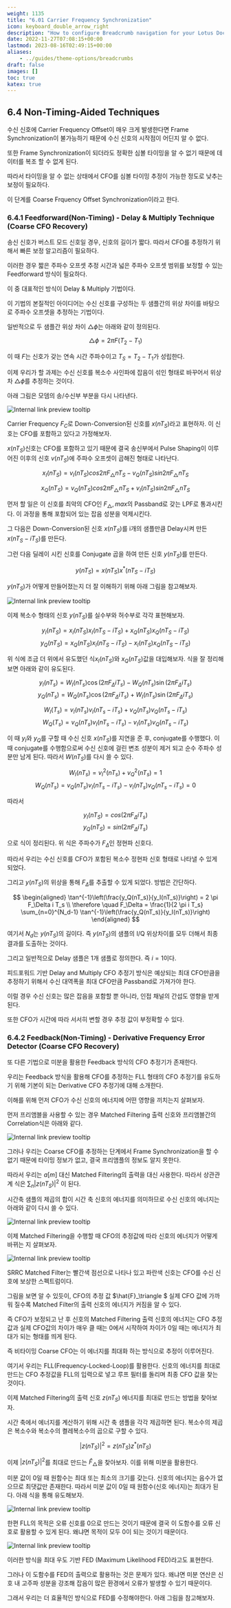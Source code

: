 ```yaml
---
weight: 1135
title: "6.01 Carrier Frequency Synchronization"
icon: keyboard_double_arrow_right
description: "How to configure Breadcrumb navigation for your Lotus Docs site."
date: 2022-11-27T07:08:15+00:00
lastmod: 2023-08-16T02:49:15+00:00
aliases:
    - ../guides/theme-options/breadcrumbs
draft: false
images: []
toc: true
katex: true
---
```



## 6.4 Non-Timing-Aided Techniques

수신 신호에 Carrier Frequency Offset이 매우 크게 발생한다면 Frame Synchronization이 불가능하기 때문에 수신 신호의 시작점이 어딘지 알 수 없다.

또한 Frame Synchronization이 되더라도 정확한 심볼 타이밍을 알 수 없기 때문에 데이터를 복조 할 수 없게 된다.

따라서 타이밍을 알 수 없는 상태에서 CFO를 심볼 타이밍 추정이 가능한 정도로 낮추는 보정이 필요하다.

이 단계를 Coarse Frquency Offset Synchronization이라고 한다.

### 6.4.1 Feedforward(Non-Timing) - Delay & Multiply Technique (Coarse CFO Recovery)
송신 신호가 버스트 모드 신호일 경우, 신호의 길이가 짧다. 따라서 CFO를 추정하기 위해서 빠른 보정 알고리즘이 필요하다.

이러한 경우 짧은 주파수 오프셋 추정 시간과 넓은 주파수 오프셋 범위를 보정할 수 있는 Feedforward 방식이 필요하다. 

이 중 대표적인 방식이 Delay & Multiply 기법이다.

이 기법의 본질적인 아이디어는 수신 신호를 구성하는 두 샘플간의 위상 차이를 바탕으로 주파수 오프셋을 추정하는 기법이다.

일반적으로 두 샘플간 위상 차이 $\triangle\phi$는 아래와 같이 정의된다.

$$ \triangle\phi = 2 \pi F(T_2-T_1) $$

이 때 $F$는 신호가 갖는 연속 시간 주파수이고 $T_S = T_2-T_1$가 성립한다.

이제 우리가 할 과제는 수신 신호를 복소수 사인파에 잡음이 섞인 형태로 바꾸어서 위상 차 $\triangle\phi$를 추정하는 것이다.

아래 그림은 모뎀의 송/수신부 부분을 다시 나타낸다.

![Internal link preview tooltip](/images/content/cfo/pic2.png)

Carrier Frequency $F_C$로 Down-Conversion된 신호를 $x(nT_S)$라고 표현하자. 이 신호는 CFO를 포함하고 있다고 가정해보자.

$x(nT_S)$신호는 CFO를 포함하고 있기 때문에 결국 송신부에서 Pulse Shaping이 이루어진 이후의 신호 $v(nT_S)$에 주파수 오프셋이 곱해진 형태로 나타난다.

$$x_I(nT_S) = v_I(nT_S)cos2 \pi F_\triangle nT_S - v_Q(nT_S)sin 2 \pi F_\triangle nT_S$$

$$x_Q(nT_S) = v_Q(nT_S)cos2 \pi F_\triangle nT_S + v_I(nT_S)sin 2 \pi F_\triangle nT_S$$

먼저 할 일은 이 신호를 최악의 CFO인 $F_\triangle,max$의 Passband로 갖는 LPF로 통과시킨다. 이 과정을 통해 포함되어 있는 잡음 성분을 억제시킨다.

그 다음은 Down-Conversion된 신호 $x(nT_S)$를 i개의 샘플만큼 Delay시켜 만든 $x(nT_S-iT_S)$를 만든다.

그런 다음 딜레이 시킨 신호를 Conjugate 곱을 하여 만든 신호 $y(nT_S)$를 만든다.

$$ y(nT_S) = x(nT_S)x^*(nT_S-iT_S)$$

$y(nT_S)$가 어떻게 만들어졌는지 더 잘 이해하기 위해 아래 그림을 참고해보자.

![Internal link preview tooltip](/images/content/cfo/pic3.png)

이제 복소수 형태의 신호 $y(nT_S)$를 실수부와 허수부로 각각 표현해보자.

$$ y_I(nT_S) = x_I(nT_S)x_I(nT_S-iT_S) + x_Q(nT_S)x_Q(nT_S-iT_S)$$
$$ y_Q(nT_S) = x_Q(nT_S)x_I(nT_S-iT_S) - x_I(nT_S)x_Q(nT_S-iT_S)$$

위 식에 조금 더 위에서 유도했던 식$x_I(nT_S)$와 $x_Q(nT_S)$값을 대입해보자. 식을 잘 정리해보면 아래와 같이 유도된다.

$$y_I(nT_s) = W_I(nT_s) \cos(2\pi F_\Delta iT_s) - W_Q(nT_s) \sin(2\pi F_\Delta iT_s)$$
$$y_Q(nT_s) = W_Q(nT_s) \cos(2\pi F_\Delta iT_s) + W_I(nT_s) \sin(2\pi F_\Delta iT_s)$$

$$ W_I(T_s) = v_I(nT_s) v_I(nT_s - iT_s) + v_Q(nT_s) v_Q(nT_s - iT_s) $$
$$ W_Q(T_s) = v_Q(nT_s) v_I(nT_s - iT_s) - v_I(nT_s) v_Q(nT_s - iT_s) $$

이 때 $y_I$와 $y_Q$를 구할 때 수신 신호 $x(nT_S)$를 지연을 준 후, conjugate를 수행했다. 이 때 conjugate를 수행함으로써 수신 신호에 걸린 변조 성분이 제거 되고 순수 주파수 성분만 남게 된다. 따라서 $W(nT_S)$를 다시 쓸 수 있다.

$$W_I(nT_s) = v_I^2(nT_s) + v_Q^2(nT_s) = 1 $$
$$W_Q(nT_s) = v_Q(nT_s) v_I(nT_s - iT_s) - v_I(nT_s) v_Q(nT_s - iT_s) = 0 $$

따라서 

$$y_I(nT_S) = cos(2\pi F_\Delta iT_s)$$
$$y_Q(nT_S) = sin(2\pi F_\Delta iT_s)$$

으로 식이 정리된다. 위 식은 주파수가 $F_\Delta$인 정현파 신호다.

따라서 우리는 수신 신호를 CFO가 포함된 복소수 정현파 신호 형태로 나타낼 수 있게 되었다.

그리고 $y(nT_S)$의 위상을 통해 $F_\Delta$를 추출할 수 있게 되었다. 방법은 간단하다.

$$
\begin{aligned}
\tan^{-1}\left(\frac{y_Q(nT_s)}{y_I(nT_s)}\right) = 2 \pi F_\Delta i T_s \\
\therefore \quad F_\Delta = \frac{1}{2 \pi i T_s} \sum_{n=0}^{N_d-1} \tan^{-1}\left(\frac{y_Q(nT_s)}{y_I(nT_s)}\right)
\end{aligned}
$$

여기서 $N_d$는 $y(nT_S)$의 길이다. 즉 $y(nT_S)$의 샘플의 I/Q 위상차이를 모두 더해서 최종 결과를 도출하는 것이다.

그리고 일반적으로 Delay 샘플은 1개 샘플로 정의한다. 즉 $i=1$이다.

피드포워드 기반 Delay and Multiply CFO 추정기 방식은 예상되는 최대 CFO만큼을 추정하기 위해서 수신 대역폭을 최대 CFO만큼 Passband로 가져가야 한다.

이럴 경우 수신 신호는 많은 잡음을 포함할 뿐 아니라, 인접 채널의 간섭도 영향을 받게 된다.

또한 CFO가 시간에 따라 서서히 변할 경우 추정 값이 부정확할 수 있다.

### 6.4.2 Feedback(Non-Timing) - Derivative Frequency Error Detector (Coarse CFO Recovery)

또 다른 기법으로 미분을 활용한 Feedback 방식의 CFO 추정기가 존재한다.

우리는 Feedback 방식을 활용해 CFO를 추정하는 FLL 형태의 CFO 추정기를 유도하기 위해 기본이 되는 Derivative CFO 추정기에 대해 소개한다.

이해를 위해 먼저 CFO가 수신 신호의 에너지에 어떤 영향을 끼치는지 살펴보자.

먼저 프리앰블을 사용할 수 있는 경우 Matched Filtering 출력 신호와 프리앰블간의 Correlation식은 아래와 같다.

![Internal link preview tooltip](/images/content/cfo/pic4.png)

그러나 우리는 Coarse CFO를 추정하는 단계에서 Frame Synchronization을 할 수 없기 때문에 타이밍 정보가 없고, 결국 프리앰플의 정보도 알지 못한다.

따라서 우리는 $a[m]$ 대신 Matched Filtering의 출력을 대신 사용한다. 따라서 상관관계 식은 $\sum_{n}|z(nT_S)|^2$ 이 된다.

시간축 샘플의 제곱의 합이 시간 축 신호의 에너지를 의미하므로 수신 신호의 에너지는 아래와 같이 다시 쓸 수 있다.

![Internal link preview tooltip](/images/content/cfo/pic5.png)

이제 Matched Filtering을 수행할 때 CFO의 추정값에 따라 신호의 에너지가 어떻게 바뀌는 지 살펴보자.

![Internal link preview tooltip](/images/content/cfo/pic6.png)

SRRC Matched Filter는 빨간색 점선으로 나타나 있고 파란색 신호는 CFO를 수신 신호에 보상한 스펙트럼이다.

그림을 보면 알 수 있듯이, CFO의 추정 값 $\hat{F}_\triangle $ 실제 CFO 값에 가까워 질수록 Matched Filter의 출력 신호의 에너지가 커짐을 알 수 있다.

즉 CFO가 보정되고 난 후 신호의 Matched Filtering 출력 신호의 에너지는 CFO 추정값과 실제 CFO값의 차이가 매우 클 때는 0에서 시작하여 차이가 0일 때는 에너지가 최대가 되는 형태를 띄게 된다.

즉 비타이밍 Coarse CFO는 이 에너지를 최대화 하는 방식으로 추정이 이루어진다.

여기서 우리는 FLL(Frequency-Locked-Loop)를 활용한다. 신호의 에너지를 최대로 만드는 CFO 추정값을 FLL의 입력으로 넣고 루프 필터를 돌리며 최종 CFO 값을 찾는 것이다.

이제 Matched Filtering의 출력 신호 $z(nT_S)$ 에너지를 최대로 만드는 방법을 찾아보자.

시간 축에서 에너지를 계산하기 위해 시간 축 샘플을 각각 제곱하면 된다. 복소수의 제곱은 복소수와 복소수의 켤레복소수의 곱으로 구할 수 있다.

$$ |z(nT_S)|^2 = {z(nT_S)z^{*}(nT_S)}$$

이제 $|z(nT_S)|^2$를 최대로 만드는 $\hat{F}_\triangle$을 찾아보자. 이를 위해 미분을 활용한다.

미분 값이 0일 때 원함수는 최대 또는 최소의 크기를 갖는다. 신호의 에너지는 음수가 없으므로 최댓값만 존재한다. 따라서 미분 값이 0일 때 원함수(신호 에너지)는 최대가 된다. 아래 식을 통해 유도해보자.

![Internal link preview tooltip](/images/content/cfo/pic7.png)

한편 FLL의 목적은 오류 신호를 0으로 만드는 것이기 때문에 결국 이 도함수를 오류 신호로 활용할 수 있게 된다. 왜냐면 목적이 모두 0이 되는 것이기 때문이다.


![Internal link preview tooltip](/images/content/cfo/pic8.png)

이러한 방식을 최대 우도 기반 FED (Maximum Likelihood FED)라고도 표현한다.

그러나 이 도함수를 FED의 출력으로 활용하는 것은 문제가 있다. 왜냐면 미분 연산은 신호 내 고주파 성분을 강조해 잡음이 많은 환경에서 오류가 발생할 수 있기 때문이다.

그래서 우리는 더 효율적인 방식으로 FED를 수정해야한다. 아래 그림을 참고해보자.
